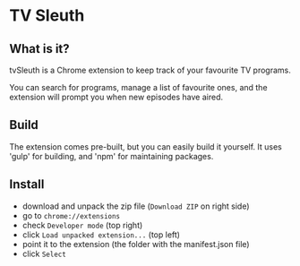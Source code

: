 # TV Sleuth

## What is it?

tvSleuth is a Chrome extension to keep track of your favourite TV programs.

You can search for programs, manage a list of favourite ones, and the extension will prompt you when new episodes have aired.

## Build

The extension comes pre-built, but you can easily build it yourself. It uses 'gulp' for building, and 'npm' for maintaining packages.

## Install

- download and unpack the zip file (`Download ZIP` on right side)
- go to `chrome://extensions`
- check `Developer mode` (top right)
- click `Load unpacked extension...` (top left)
- point it to the extension (the folder with the manifest.json file)
- click `Select`
